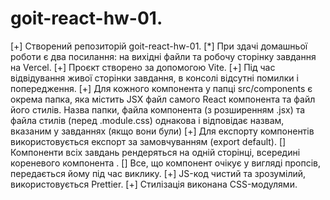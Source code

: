 # goit-react-hw-01.

[+] Створений репозиторій goit-react-hw-01.
[*] При здачі домашньої роботи є два посилання: на вихідні файли та робочу сторінку завдання на Vercel.
[+] Проєкт створено за допомогою Vite.
[+] Під час відвідування живої сторінки завдання, в консолі відсутні помилки і попередження.
[+] Для кожного компонента у папці src/components є окрема папка, яка містить JSX файл самого React компонента та файл його стилів. Назва папки, файла компонента (з розширенням .jsx) та файла стилів (перед .module.css) однакова і відповідає назвам, вказаним у завданнях (якщо вони були)
[+] Для експорту компонентів використовується експорт за замовчуванням (export default).
[] Компоненти всіх завдань рендеряться на одній сторінці, всередині кореневого компонента <App>.
[] Все, що компонент очікує у вигляді пропсів, передається йому під час виклику.
[+] JS-код чистий та зрозумілий, використовується Prettier.
[+] Стилізація виконана CSS-модулями.
